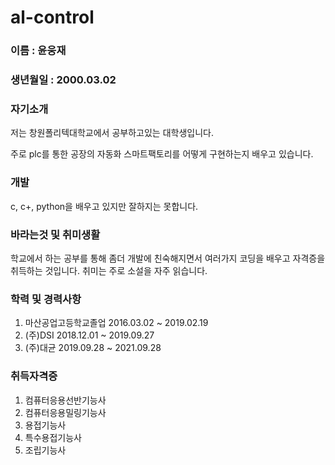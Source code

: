# al-control

### 이름 : 윤웅재
### 생년월일 : 2000.03.02

### 자기소개

저는 창원폴리텍대학교에서 공부하고있는 대학생입니다.

주로 plc를 통한 공장의 자동화 스마트팩토리를 어떻게 구현하는지 배우고 있습니다.

### 개발 

c, c+, python을 배우고 있지만 잘하지는 못합니다.

### 바라는것 및 취미생활

학교에서 하는 공부를 통해 좀더 개발에 친숙해지면서 여러가지 코딩을 배우고 자격증을 취득하는 것입니다.
취미는 주로 소설을 자주 읽습니다.

### 학력 및 경력사항                     

1. 마산공업고등학교졸업     2016.03.02 ~ 2019.02.19  
2. (주)DSI                 2018.12.01 ~ 2019.09.27
3. (주)대균                2019.09.28 ~ 2021.09.28
 
### 취득자격증

1. 컴퓨터응용선반기능사
2. 컴퓨터응용밀링기능사
3. 용접기능사
4. 특수용접기능사
5. 조립기능사

